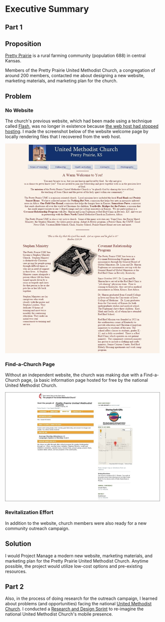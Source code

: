 # Executive Summary

## Part 1
## Proposition
[Pretty Prairie](http://en.wikipedia.org/wiki/Pretty_Prairie,_Kansas) is a rural farming community (population 688) in central Kansas. 

Members of the Pretty Prairie United Methodist Church, a congregation of around 200 members, contacted me about designing a new website, marketing materials, and marketing plan for the church. 

## Problem

### No Website
The church's previous website, which had been made using a technique called [Flash](http://en.wikipedia.org/wiki/Adobe_Flash), was no longer in existence because [the web host had stopped hosting](https://kslib.info/1013/Blue-Skyways-Transition). I made the screenshot below of the website welcome page by locally rendering files that I recovered from the web host. 

![](marketing-as-is/old-website-welcome-page.jpg)

### Find-a-Church Page

Without an independent website, the church was making due with a Find-a-Church page, (a basic information page hosted for free by the national United Methodist Church.

![](marketing-as-is/find-a-church-about-us.jpg)

### Revitalization Effort

In addition to the website, church members were also ready for a new community outreach campaign. 

## Solution

I would Project Manage a modern new website, marketing materials, and marketing plan for the Pretty Prairie United Methodist Church. Anytime possible, the project would utilize low-cost options and pre-existing resources. 

## Part 2
Also, in the process of doing research for the outreach campaign, I learned about problems (and opportunities) facing the national [United Methodist Church](http://www.umc.org). I conducted a [Research and Design Sprint](http://www.gv.com/sprint) to re-imagine the national United Methodist Church's mobile presence.
